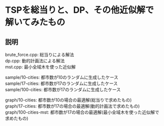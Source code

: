 # TSPを総当りと、DP、その他近似解で解いてみたもの

## 説明

brute_force.cpp: 総当りによる解法  
dp.cpp: 動的計画法による解法  
mst.cpp: 最小全域木を使った近似解

sample/10-cities: 都市数が10のランダムに生成したケース  
sample/17-cities: 都市数が17のランダムに生成したケース  
sample/100-cities: 都市数が17のランダムに生成したケース

graph/10-cities: 都市数が10の場合の最適解(総当りで求めたもの)  
graph/17-cities: 都市数が17の場合の最適解(動的計画法で求めたもの)  
graph/100-cities-mst: 都市数が17の場合の最適解(最小全域木を使った近似解で求めたもの)

